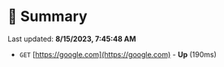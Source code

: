 # 📖 Summary
Last updated: **8/15/2023, 7:45:48 AM**

- `GET` [https://google.com](https://google.com) - **Up** (190ms)
